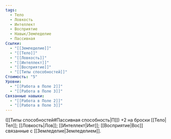 ```yaml
---
tags:
  - Тело
  - Ловкость
  - Интеллект
  - Восприятие
  - Навык/Земледелие
  - Пассивная
Ссылки:
  - "[[Земледелие]]"
  - "[[Тело]]"
  - "[[Ловкость]]"
  - "[[Интеллект]]"
  - "[[Восприятие]]"
  - "[[Типы способностей]]"
Стоимость: "5"
Уровни:
  - "[[Работа в Поле 2]]"
  - "[[Работа в Поле 3]]"
Связанные навыки:
  - "[[Работа в Поле 2]]"
  - "[[Работа в Поле 3]]"
---
```

([[Типы способностей#Пассивная способность|П]]) +2 на броски [[Тело|Тел]]; [[Ловкость|Лов]]; [[Интеллект|Инт]]; [[Восприятие|Вос]] связанные с [[Земледелие|Земледелием]].